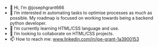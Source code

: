 - 👋 Hi, I’m @josephgrant666
- 👀 I’m interested in automating tasks to optimise processes as much as possible. My roadmap is focused on working towards being a backend python developer.
- 🌱 I’m currently learning HTML/CSS language and use.
- 💞️ I’m looking to collaborate on HTML/CSS projects.
- 📫 How to reach me: www.linkedin.com/in/joe-grant-1a3900153 
